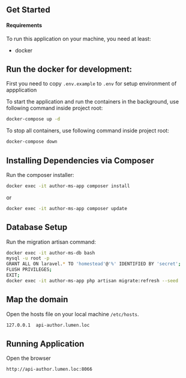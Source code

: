 Get Started
-----------

#### Requirements

To run this application on your machine, you need at least:

* docker

Run the docker for development:
---------------------
First you need to copy `.env.example` to `.env` for setup environment of appplication

To start the application and run the containers in the background, use following command inside project root:

```bash
docker-compose up -d
```

To stop all containers, use following command inside project root:

```bash
docker-compose down
```

Installing Dependencies via Composer
------------------------------------
Run the composer installer:

```bash
docker exec -it author-ms-app composer install
```
or
```bash
docker exec -it author-ms-app composer update
```

Database Setup
------------------------------------
Run the migration artisan command:
```bash
docker exec -it author-ms-db bash  
mysql -u root -p
GRANT ALL ON laravel.* TO 'homestead'@'%' IDENTIFIED BY 'secret';
FLUSH PRIVILEGES;
EXIT;
docker exec -it author-ms-app php artisan migrate:refresh --seed
```

Map the domain
------------------------------------
Open the hosts file on your local machine `/etc/hosts`.
```bash
127.0.0.1  api-author.lumen.loc
```

Running Application
------------------------------------
Open the browser
```bash
http://api-author.lumen.loc:8066
```